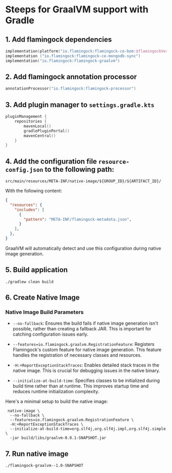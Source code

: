 # Steeps for GraalVM support with Gradle

## 1. Add flamingock dependencies 
```kotlin
implementation(platform("io.flamingock:flamingock-ce-bom:$flamingockVersion"))
implementation ("io.flamingock:flamingock-ce-mongodb-sync")
implementation("io.flamingock:flamingock-graalvm")
```

## 2. Add flamingock annotation processor
```kotlin
annotationProcessor("io.flamingock:flamingock-processor")
```

## 3. Add plugin manager to `settings.gradle.kts`
```kotlin
pluginManagement {
    repositories {
        mavenLocal()
        gradlePluginPortal()
        mavenCentral()
    }
}
```

## 4. Add the configuration file `resource-config.json` to the following path:
   ```
   src/main/resources/META-INF/native-image/${GROUP_ID}/${ARTIFACT_ID}/
   ```
   With the following content:
```json
{
  "resources": {
    "includes": [
      {
        "pattern": "META-INF/flamingock-metadata.json",
      }
    ],
  },
}
```
   GraalVM will automatically detect and use this configuration during native image generation.


## 5. Build application
```shell
./gradlew clean build
```

## 6. Create Native Image

### Native Image Build Parameters
- `--no-fallback`: Ensures the build fails if native image generation isn't possible, rather than creating a fallback JAR. This is important for catching configuration issues early.

- `--features=io.flamingock.graalvm.RegistrationFeature`: Registers Flamingock's custom feature for native image generation. This feature handles the registration of necessary classes and resources.

- `-H:+ReportExceptionStackTraces`: Enables detailed stack traces in the native image. This is crucial for debugging issues in the native binary.

- `--initialize-at-build-time`: Specifies classes to be initialized during build time rather than at runtime. This improves startup time and reduces runtime initialization complexity.

Here's a minimal setup to build the native image:


```shell
 native-image \
  --no-fallback \
  --features=io.flamingock.graalvm.RegistrationFeature \
  -H:+ReportExceptionStackTraces \
  --initialize-at-build-time=org.slf4j,org.slf4j.impl,org.slf4j.simple \
  -jar build/libs/graalvm-0.0.1-SNAPSHOT.jar
```

## 7. Run native image
```shell
./flamingock-graalvm--1.0-SNAPSHOT
```

